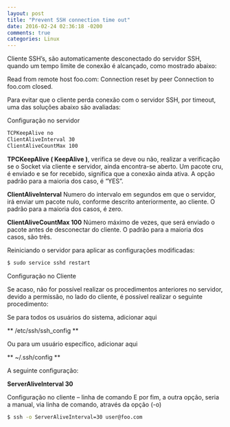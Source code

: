 ```yaml
---
layout: post
title: "Prevent SSH connection time out"
date: 2016-02-24 02:36:18 -0200
comments: true
categories: Linux
---
```


Cliente SSH’s, são automaticamente desconectado do servidor SSH, quando um tempo limite de conexão é alcançado, como mostrado abaixo:

Read from remote host foo.com: Connection reset by peer
Connection to foo.com closed.

Para evitar que o cliente perda conexão com o servidor SSH, por timeout, uma das soluções abaixo são avaliadas:

Configuração no servidor

``` bash
TCPKeepAlive no
ClientAliveInterval 30
ClientAliveCountMax 100
```

**TPCKeepAlive ( KeepAlive )**, verifica se deve ou não, realizar a verificação se o Socket via cliente e servidor, ainda encontra-se
aberto. Um pacote cru, é enviado e se for recebido, significa que a conexão ainda ativa. A opção padrão para a maioria dos caso, é “YES”.

**ClientAliveInterval** Numero do intervalo em segundos em que o servidor, irá enviar um pacote nulo, conforme descrito
anteriormente, ao cliente. O padrão para a maioria dos casos, é zero.

**ClientAliveCountMax 100** Número máximo de vezes, que será enviado o pacote antes de desconectar do cliente. O padrão para a maioria dos casos, são três.

Reiniciando o servidor para aplicar as configurações modificadas:

``` bash
$ sudo service sshd restart
```

Configuração no Cliente

Se acaso, não for <!--more--> possível realizar os procedimentos anteriores no servidor, devido a permissão, no lado do cliente, é possível realizar o seguinte procedimento:

Se para todos os usuários do sistema, adicionar aqui

** /etc/ssh/ssh_config **

Ou para um usuário específico, adicionar aqui

** ~/.ssh/config **

A seguinte configuração:

**ServerAliveInterval 30**

Configuração no cliente – linha de comando
E por fim, a outra opção, seria a manual, via linha de comando, através da opção (-o)

``` bash
$ ssh -o ServerAliveInterval=30 user@foo.com
```
